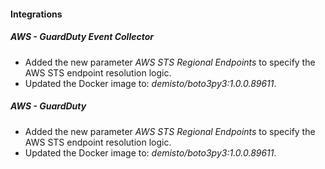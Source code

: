 #### Integrations

##### AWS - GuardDuty Event Collector

- Added the new parameter *AWS STS Regional Endpoints* to specify the AWS STS endpoint resolution logic.
- Updated the Docker image to: *demisto/boto3py3:1.0.0.89611*.

##### AWS - GuardDuty

- Added the new parameter *AWS STS Regional Endpoints* to specify the AWS STS endpoint resolution logic.
- Updated the Docker image to: *demisto/boto3py3:1.0.0.89611*.

